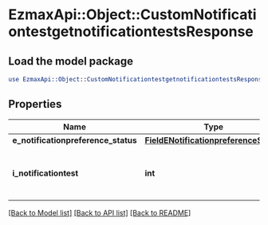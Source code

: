 # EzmaxApi::Object::CustomNotificationtestgetnotificationtestsResponse

## Load the model package
```perl
use EzmaxApi::Object::CustomNotificationtestgetnotificationtestsResponse;
```

## Properties
Name | Type | Description | Notes
------------ | ------------- | ------------- | -------------
**e_notificationpreference_status** | [**FieldENotificationpreferenceStatus**](FieldENotificationpreferenceStatus.md) |  | 
**i_notificationtest** | **int** | The number of elements returned by the Notificationtest | 

[[Back to Model list]](../README.md#documentation-for-models) [[Back to API list]](../README.md#documentation-for-api-endpoints) [[Back to README]](../README.md)


